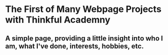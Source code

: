 # The First of Many Webpage Projects with Thinkful Academny
## A simple page, providing a little insight into who I am, what I've done, interests, hobbies, etc.

